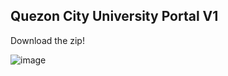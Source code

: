 <h2> Quezon City University Portal V1 </h2>
Download the zip!

![image](https://user-images.githubusercontent.com/109978340/212787996-237773e2-8a2b-485d-8c29-5d4d83dca800.png)
